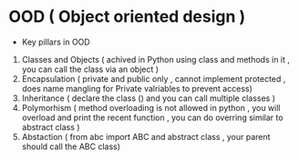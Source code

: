 # OOD ( Object oriented design )

- Key pillars in OOD

1. Classes and Objects  ( achived in Python using class and methods in it , you can call the class via an object )
2. Encapsulation  ( private and public only , cannot implement protected , does name mangling for Private valriables to prevent access)
3. Inheritance ( declare the class () and you can call multiple classes )
4. Polymorhism ( method overloading is not allowed in python , you will overload and print the recent function , you can do overring  similar to abstract class )
5. Abstaction  ( from abc import ABC and abstract class , your parent should call the ABC class)

